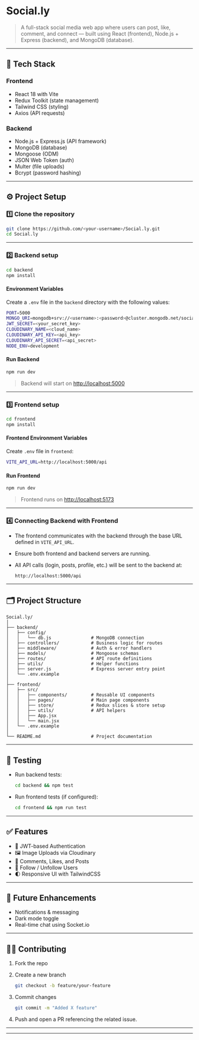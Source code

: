 # **Social.ly**

> A full-stack social media web app where users can post, like, comment, and connect — built using React (frontend), Node.js + Express (backend), and MongoDB (database).

---

## 🚀 **Tech Stack**

### **Frontend**

* React 18 with Vite
* Redux Toolkit (state management)
* Tailwind CSS (styling)
* Axios (API requests)

### **Backend**

* Node.js + Express.js (API framework)
* MongoDB (database)
* Mongoose (ODM)
* JSON Web Token (auth)
* Multer (file uploads)
* Bcrypt (password hashing)

---

## ⚙️ **Project Setup**

### **1️⃣ Clone the repository**

```bash
git clone https://github.com/<your-username>/Social.ly.git
cd Social.ly
```

---

### **2️⃣ Backend setup**

```bash
cd backend
npm install
```

#### **Environment Variables**

Create a `.env` file in the `backend` directory with the following values:

```bash
PORT=5000
MONGO_URI=mongodb+srv://<username>:<password>@cluster.mongodb.net/socially
JWT_SECRET=<your_secret_key>
CLOUDINARY_NAME=<cloud_name>
CLOUDINARY_API_KEY=<api_key>
CLOUDINARY_API_SECRET=<api_secret>
NODE_ENV=development
```

#### **Run Backend**

```bash
npm run dev
```

> Backend will start on [http://localhost:5000](http://localhost:5000)

---

### **3️⃣ Frontend setup**

```bash
cd frontend
npm install
```

#### **Frontend Environment Variables**

Create `.env` file in `frontend`:

```bash
VITE_API_URL=http://localhost:5000/api
```

#### **Run Frontend**

```bash
npm run dev
```

> Frontend runs on [http://localhost:5173](http://localhost:5173)

---

### **4️⃣ Connecting Backend with Frontend**

* The frontend communicates with the backend through the base URL defined in `VITE_API_URL`.
* Ensure both frontend and backend servers are running.
* All API calls (login, posts, profile, etc.) will be sent to the backend at:

  ```
  http://localhost:5000/api
  ```

---

## 🗂️ **Project Structure**

```
Social.ly/
│
├── backend/
│   ├── config/
│   │   └── db.js               # MongoDB connection
│   ├── controllers/            # Business logic for routes
│   ├── middleware/             # Auth & error handlers
│   ├── models/                 # Mongoose schemas
│   ├── routes/                 # API route definitions
│   ├── utils/                  # Helper functions
│   ├── server.js               # Express server entry point
│   └── .env.example
│
├── frontend/
│   ├── src/
│   │   ├── components/         # Reusable UI components
│   │   ├── pages/              # Main page components
│   │   ├── store/              # Redux slices & store setup
│   │   ├── utils/              # API helpers
│   │   ├── App.jsx
│   │   └── main.jsx
│   └── .env.example
│
└── README.md                   # Project documentation
```

---

## 🧪 **Testing**

* Run backend tests:

  ```bash
  cd backend && npm test
  ```
* Run frontend tests (if configured):

  ```bash
  cd frontend && npm run test
  ```

---

## ✅ **Features**

* 🔐 JWT-based Authentication
* 🖼️ Image Uploads via Cloudinary
* 💬 Comments, Likes, and Posts
* 👥 Follow / Unfollow Users
* 🌓 Responsive UI with TailwindCSS

---

## 🧰 **Future Enhancements**

* Notifications & messaging
* Dark mode toggle
* Real-time chat using Socket.io

---

## 🧑‍💻 **Contributing**

1. Fork the repo
2. Create a new branch

   ```bash
   git checkout -b feature/your-feature
   ```
3. Commit changes

   ```bash
   git commit -m "Added X feature"
   ```
4. Push and open a PR referencing the related issue.

---

---
